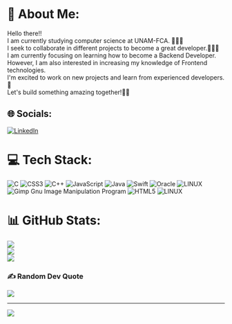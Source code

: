# 💫 About Me:
Hello there!!<br>I am currently studying computer science at UNAM-FCA. 👨🏻‍💻<br>I seek to collaborate in different projects to become a great developer.👨🏻‍🏫<br>I am currently focusing on learning how to become a Backend Developer.<br>However, I am also interested in increasing my knowledge of Frontend technologies.<br>I'm excited to work on new projects and learn from experienced developers. 👾<br>Let's build something amazing together!🤝🏽


## 🌐 Socials:
[![LinkedIn](https://img.shields.io/badge/LinkedIn-%230077B5.svg?logo=linkedin&logoColor=white)](https://linkedin.com/in/daniel-igp) 

# 💻 Tech Stack:
![C](https://img.shields.io/badge/c-%2300599C.svg?style=flat&logo=c&logoColor=white) ![CSS3](https://img.shields.io/badge/css3-%231572B6.svg?style=flat&logo=css3&logoColor=white) ![C++](https://img.shields.io/badge/c++-%2300599C.svg?style=flat&logo=c%2B%2B&logoColor=white) ![JavaScript](https://img.shields.io/badge/javascript-%23323330.svg?style=flat&logo=javascript&logoColor=%23F7DF1E) ![Java](https://img.shields.io/badge/java-%23ED8B00.svg?style=flat&logo=java&logoColor=white) ![Swift](https://img.shields.io/badge/swift-F54A2A?style=flat&logo=swift&logoColor=white) ![Oracle](https://img.shields.io/badge/Oracle-F80000?style=flat&logo=oracle&logoColor=white) ![LINUX](https://img.shields.io/badge/Linux-FCC624?style=flat&logo=linux&logoColor=black) ![Gimp Gnu Image Manipulation Program](https://img.shields.io/badge/Gimp-657D8B?style=flat&logo=gimp&logoColor=FFFFFF) ![HTML5](https://img.shields.io/badge/html5-%23E34F26.svg?style=flat&logo=html5&logoColor=white) ![LINUX](https://img.shields.io/badge/Linux-FCC624?style=flat&logo=linux&logoColor=black)
# 📊 GitHub Stats:
![](https://github-readme-stats.vercel.app/api?username=Digp33&theme=dark&hide_border=false&include_all_commits=true&count_private=false)<br/>
![](https://github-readme-streak-stats.herokuapp.com/?user=Digp33&theme=dark&hide_border=false)<br/>
![](https://github-readme-stats.vercel.app/api/top-langs/?username=Digp33&theme=dark&hide_border=false&include_all_commits=true&count_private=false&layout=compact)

### ✍️ Random Dev Quote
![](https://quotes-github-readme.vercel.app/api?type=horizontal&theme=tokyonight)

---
[![](https://visitcount.itsvg.in/api?id=Digp33&icon=1&color=6)](https://visitcount.itsvg.in)

<!-- Proudly created with GPRM ( https://gprm.itsvg.in ) -->
